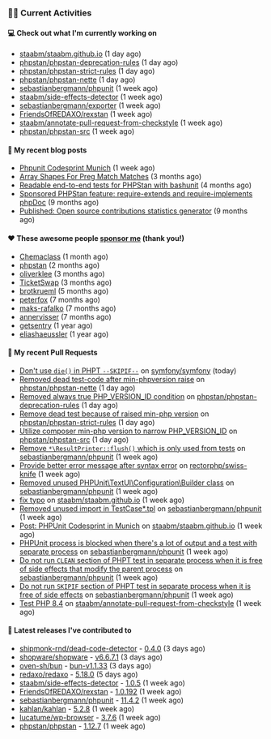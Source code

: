 ### 👨‍💻 Current Activities


#### 💻 Check out what I'm currently working on

- [staabm/staabm.github.io](https://github.com/staabm/staabm.github.io) (1 day ago)
- [phpstan/phpstan-deprecation-rules](https://github.com/phpstan/phpstan-deprecation-rules) (1 day ago)
- [phpstan/phpstan-strict-rules](https://github.com/phpstan/phpstan-strict-rules) (1 day ago)
- [phpstan/phpstan-nette](https://github.com/phpstan/phpstan-nette) (1 day ago)
- [sebastianbergmann/phpunit](https://github.com/sebastianbergmann/phpunit) (1 week ago)
- [staabm/side-effects-detector](https://github.com/staabm/side-effects-detector) (1 week ago)
- [sebastianbergmann/exporter](https://github.com/sebastianbergmann/exporter) (1 week ago)
- [FriendsOfREDAXO/rexstan](https://github.com/FriendsOfREDAXO/rexstan) (1 week ago)
- [staabm/annotate-pull-request-from-checkstyle](https://github.com/staabm/annotate-pull-request-from-checkstyle) (1 week ago)
- [phpstan/phpstan-src](https://github.com/phpstan/phpstan-src) (1 week ago)


#### 📜 My recent blog posts

- [Phpunit Codesprint Munich](https://staabm.github.io/2024/10/19/phpunit-codesprint-munich.html) (1 week ago)
- [Array Shapes For Preg Match Matches](https://staabm.github.io/2024/07/05/array-shapes-for-preg-match-matches.html) (3 months ago)
- [Readable end-to-end tests for PHPStan with bashunit](https://staabm.github.io/2024/06/28/readable-phpstan-end-to-end-tests-with-bashunit.html) (4 months ago)
- [Sponsored PHPStan feature: require-extends and require-implements phpDoc](https://staabm.github.io/2024/01/15/phpstan-require-extends-implements.html) (9 months ago)
- [Published: Open source contributions statistics generator](https://staabm.github.io/2024/01/10/oss-contribs-published.html) (9 months ago)


#### ❤️ These awesome people [sponsor me](https://github.com/sponsors/staabm) (thank you!)

- [Chemaclass](https://github.com/Chemaclass) (1 month ago)
- [phpstan](https://github.com/phpstan) (2 months ago)
- [oliverklee](https://github.com/oliverklee) (3 months ago)
- [TicketSwap](https://github.com/TicketSwap) (3 months ago)
- [brotkrueml](https://github.com/brotkrueml) (5 months ago)
- [peterfox](https://github.com/peterfox) (7 months ago)
- [maks-rafalko](https://github.com/maks-rafalko) (7 months ago)
- [annervisser](https://github.com/annervisser) (7 months ago)
- [getsentry](https://github.com/getsentry) (1 year ago)
- [eliashaeussler](https://github.com/eliashaeussler) (1 year ago)


#### 🔨 My recent Pull Requests

- [Don&#39;t use `die()` in PHPT `--SKIPIF--`](https://github.com/symfony/symfony/pull/58680) on [symfony/symfony](https://github.com/symfony/symfony) (today)
- [Removed dead test-code after min-phpversion raise](https://github.com/phpstan/phpstan-nette/pull/164) on [phpstan/phpstan-nette](https://github.com/phpstan/phpstan-nette) (1 day ago)
- [Removed always true PHP_VERSION_ID condition](https://github.com/phpstan/phpstan-deprecation-rules/pull/118) on [phpstan/phpstan-deprecation-rules](https://github.com/phpstan/phpstan-deprecation-rules) (1 day ago)
- [Remove dead test because of raised min-php version](https://github.com/phpstan/phpstan-strict-rules/pull/250) on [phpstan/phpstan-strict-rules](https://github.com/phpstan/phpstan-strict-rules) (1 day ago)
- [Utilize composer min-php version to narrow PHP_VERSION_ID](https://github.com/phpstan/phpstan-src/pull/3584) on [phpstan/phpstan-src](https://github.com/phpstan/phpstan-src) (1 day ago)
- [Remove `*\ResultPrinter::flush()` which is only used from tests](https://github.com/sebastianbergmann/phpunit/pull/6008) on [sebastianbergmann/phpunit](https://github.com/sebastianbergmann/phpunit) (1 week ago)
- [Provide better error message after syntax error](https://github.com/rectorphp/swiss-knife/pull/55) on [rectorphp/swiss-knife](https://github.com/rectorphp/swiss-knife) (1 week ago)
- [Removed unused PHPUnit\TextUI\Configuration\Builder class](https://github.com/sebastianbergmann/phpunit/pull/6006) on [sebastianbergmann/phpunit](https://github.com/sebastianbergmann/phpunit) (1 week ago)
- [fix typo](https://github.com/staabm/staabm.github.io/pull/117) on [staabm/staabm.github.io](https://github.com/staabm/staabm.github.io) (1 week ago)
- [Removed unused import in TestCase*.tpl](https://github.com/sebastianbergmann/phpunit/pull/6005) on [sebastianbergmann/phpunit](https://github.com/sebastianbergmann/phpunit) (1 week ago)
- [Post: PHPUnit Codesprint in Munich](https://github.com/staabm/staabm.github.io/pull/116) on [staabm/staabm.github.io](https://github.com/staabm/staabm.github.io) (1 week ago)
- [PHPUnit process is blocked when there&#39;s a lot of output and a test with separate process](https://github.com/sebastianbergmann/phpunit/pull/6003) on [sebastianbergmann/phpunit](https://github.com/sebastianbergmann/phpunit) (1 week ago)
- [Do not run `CLEAN` section of PHPT test in separate process when it is free of side effects that modify the parent process](https://github.com/sebastianbergmann/phpunit/pull/5999) on [sebastianbergmann/phpunit](https://github.com/sebastianbergmann/phpunit) (1 week ago)
- [Do not run `SKIPIF` section of PHPT test in separate process when it is free of side effects](https://github.com/sebastianbergmann/phpunit/pull/5998) on [sebastianbergmann/phpunit](https://github.com/sebastianbergmann/phpunit) (1 week ago)
- [Test PHP 8.4](https://github.com/staabm/annotate-pull-request-from-checkstyle/pull/117) on [staabm/annotate-pull-request-from-checkstyle](https://github.com/staabm/annotate-pull-request-from-checkstyle) (1 week ago)


#### 🔭 Latest releases I've contributed to

- [shipmonk-rnd/dead-code-detector](https://github.com/shipmonk-rnd/dead-code-detector) - [0.4.0](https://github.com/shipmonk-rnd/dead-code-detector/releases/tag/0.4.0) (3 days ago)
- [shopware/shopware](https://github.com/shopware/shopware) - [v6.6.7.1](https://github.com/shopware/shopware/releases/tag/v6.6.7.1) (3 days ago)
- [oven-sh/bun](https://github.com/oven-sh/bun) - [bun-v1.1.33](https://github.com/oven-sh/bun/releases/tag/bun-v1.1.33) (3 days ago)
- [redaxo/redaxo](https://github.com/redaxo/redaxo) - [5.18.0](https://github.com/redaxo/redaxo/releases/tag/5.18.0) (5 days ago)
- [staabm/side-effects-detector](https://github.com/staabm/side-effects-detector) - [1.0.5](https://github.com/staabm/side-effects-detector/releases/tag/1.0.5) (1 week ago)
- [FriendsOfREDAXO/rexstan](https://github.com/FriendsOfREDAXO/rexstan) - [1.0.192](https://github.com/FriendsOfREDAXO/rexstan/releases/tag/1.0.192) (1 week ago)
- [sebastianbergmann/phpunit](https://github.com/sebastianbergmann/phpunit) - [11.4.2](https://github.com/sebastianbergmann/phpunit/releases/tag/11.4.2) (1 week ago)
- [kahlan/kahlan](https://github.com/kahlan/kahlan) - [5.2.8](https://github.com/kahlan/kahlan/releases/tag/5.2.8) (1 week ago)
- [lucatume/wp-browser](https://github.com/lucatume/wp-browser) - [3.7.6](https://github.com/lucatume/wp-browser/releases/tag/3.7.6) (1 week ago)
- [phpstan/phpstan](https://github.com/phpstan/phpstan) - [1.12.7](https://github.com/phpstan/phpstan/releases/tag/1.12.7) (1 week ago)

